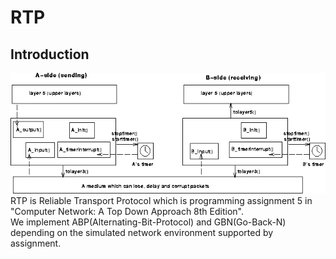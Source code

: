 # RTP
## Introduction
![](static/struct.png) 
RTP is Reliable Transport Protocol which is programming assignment 5 in "Computer Network: A Top Down Approach 8th Edition".  
We implement ABP(Alternating-Bit-Protocol) and GBN(Go-Back-N) depending on the simulated network environment supported by assignment.